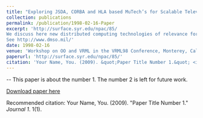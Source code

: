 ```yaml
---
title: "Exploring JSDA, CORBA and HLA based MuTech’s for Scalable Televirtual (TVR) Environments"
collection: publications
permalink: /publication/1998-02-16-Paper
excerpt: 'http://surface.syr.edu/npac/85/
We discuss here new distributed computing technologies of relevance for building multi-user scalable televirtual (TVR) environments on the Internet such as: Java Shared Data API (JSDA) by JavaSoft, Common Object Request Broker Architecture (CORBA) by Object Management Group (OMG) and High Level Architecture (HLA) by Defense Modeling and Simulation Office (DMSO)
See http://www.dmso.mil/'
date: 1998-02-16
venue: 'Workshop on OO and VRML in the VRML98 Conference, Monterey, California on Feb 16-19,1998'
paperurl: 'http://surface.syr.edu/npac/85/'
citation: 'Your Name, You. (2009). &quot;Paper Title Number 1.&quot; <i>Journal 1</i>. 1(1).'
---
```

-- This paper is about the number 1. The number 2 is left for future work.

[Download paper here](http://surface.syr.edu/npac/85/)


Recommended citation: Your Name, You. (2009). "Paper Title Number 1." <i>Journal 1</i>. 1(1).


